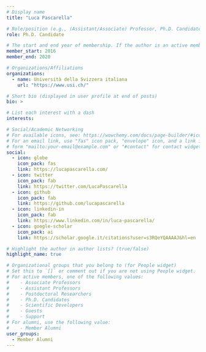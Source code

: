 ```yaml
---
# Display name
title: "Luca Pascarella"

# Role/position (e.g., (Assistant/Associate) Professor, Ph.D. Candidate)
role: Ph.D. Candidate

# The start and end year of membership. If the author is an active member, leave member_end empty. Otherwise, fill in.
member_start: 2016
member_end: 2020

# Organizations/Affiliations
organizations:
  - name: Università della Svizzera italiana
    url: "https://www.usi.ch/"

# Short bio (displayed in user profile at end of posts)
bio: > 

# List each interest with a dash
interests: 

# Social/Academic Networking
# For available icons, see: https://wowchemy.com/docs/page-builder/#icons
# For an email link, use "fas" icon pack, "envelope" icon, and a link in the
# form "mailto:your-email@example.com" or "#contact" for contact widget.
social:
  - icon: globe
    icon_pack: fas
    link: https://lucapascarella.com/
  - icon: twitter
    icon_pack: fab
    link: https://twitter.com/LucaPascarella
  - icon: github
    icon_pack: fab
    link: https://github.com/lucapascarella
  - icon: linkedin-in
    icon_pack: fab
    link: https://www.linkedin.com/in/luca-pascarella/
  - icon: google-scholar
    icon_pack: ai
    link: https://scholar.google.it/citations?user=s3RQeYQAAAAJ&hl=en

# Highlight the author in author lists? (true/false)
highlight_name: true

# Organizational groups that you belong to (for People widget)
# Set this to `[]` or comment out if you are not using People widget.
# For active members, one of the following values: 
#    - Associate Professors
#    - Assistant Professors
#    - Postdoctoral Researchers
#    - Ph.D. Candidates
#    - Scientific Developers
#    - Guests
#    - Support
# For alumni, use the following value:
#    - Member Alumni
user_groups:
  - Member Alumni
---
```

